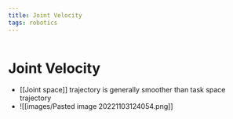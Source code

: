 ```yaml
---
title: Joint Velocity
tags: robotics 
---
```

```toc
```
# Joint Velocity
- [[Joint space]] trajectory is generally smoother than task space trajectory
- ![[images/Pasted image 20221103124054.png]]



